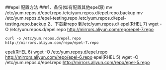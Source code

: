 ##epel 配置方法
###1、备份(如有配置其他epel源)
mv /etc/yum.repos.d/epel.repo /etc/yum.repos.d/epel.repo.backup
mv /etc/yum.repos.d/epel-testing.repo /etc/yum.repos.d/epel-testing.repo.backup
2、下载新repo 到/etc/yum.repos.d/
epel(RHEL 7)
	wget -O /etc/yum.repos.d/epel.repo http://mirrors.aliyun.com/repo/epel-7.repo

	curl -o /etc/yum.repos.d/epel.repo http://mirrors.aliyun.com/repo/epel-7.repo

epel(RHEL 6)
	wget -O /etc/yum.repos.d/epel.repo http://mirrors.aliyun.com/repo/epel-6.repo
epel(RHEL 5)
	wget -O /etc/yum.repos.d/epel.repo http://mirrors.aliyun.com/repo/epel-5.repo